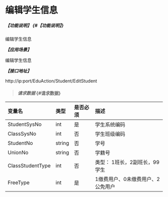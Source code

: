 # 编辑学生信息

##### _【功能说明】_ {#【功能说明】}

编辑学生信息

_**【应用场景】**_

编辑学生信息

_**【接口地址】**_

http://ip:port/EduAction/Student/EditStudent

> #### _请求数据_ {#请求数据}

| 变量名 | 类型 | 是否必须 | 描述 |
| :--- | :--- | :--- | :--- |
| StudentSysNo | int | 是 |学生系统编码 |
| ClassSysNo | int | 否 | 学生班级编码 |
| StudentNo| string| 否 | 学号 |
| UnionNo| string|否 | 学籍号 |
| ClassStudentType| int | 否| 类型： 1班长，2副班长，99学生|
| FreeType| int | 是 |1缴费用户、0未缴费用户、2公免用户 |



























